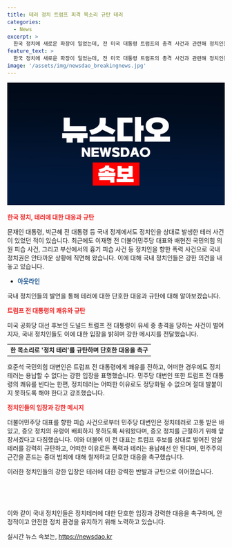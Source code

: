```yaml
---
title: 테러 정치 트럼프 피격 목소리 규탄 테러
categories:
  - News
excerpt: >
  한국 정치에 새로운 파장이 일었는데, 전 미국 대통령 트럼프의 총격 사건과 관련해 정치인들이 강렬한 메시지를 발표했다. 이재명과 오세훈은 단호한 대응을 촉구했고, 민주당 대변인은 트럼프 전 대통령과 희생된 시민에 대한 안부를 빈 것과 정치테러를 강하게 비판했다. 또한, 이 전 더불어민주당 대표가 총격 테러를 강력히 규탄하며 더 많은 폭력을 용납하지 말라고 강조했다. 클릭해서 자세한 내용을 읽어보세요!
feature_text: >
  한국 정치에 새로운 파장이 일었는데, 전 미국 대통령 트럼프의 총격 사건과 관련해 정치인들이 강렬한 메시지를 발표했다. 이재명과 오세훈은 단호한 대응을 촉구했고, 민주당 대변인은 트럼프 전 대통령과 희생된 시민에 대한 안부를 빈 것과 정치테러를 강하게 비판했다. 또한, 이 전 더불어민주당 대표가 총격 테러를 강력히 규탄하며 더 많은 폭력을 용납하지 말라고 강조했다. 클릭해서 자세한 내용을 읽어보세요!
image: '/assets/img/newsdao_breakingnews.jpg'
---
```


<p><img src="/assets/img/newsdao_breakingnews.jpg" alt="implanttips 속보" /></p>

<p><b><span style="color: #ee2323;">한국 정치, 테러에 대한 대응과 규탄</span></b></p>

<p>문재인 대통령, 박근혜 전 대통령 등 국내 정계에서도 정치인을 상대로 발생한 테러 사건이 있었던 적이 있습니다. 최근에도 이재명 전 더불어민주당 대표와 배현진 국민의힘 의원 피습 사건, 그리고 부산에서의 흉기 피습 사건 등 정치인을 향한 폭력 사건으로 국내 정치권은 안타까운 상황에 직면해 왔습니다. 이에 대해 국내 정치인들은 강한 의견을 내놓고 있습니다.</p>

<ul>
<li><b><span style="color: #1a5490;">아웃라인</span></b></li>
</ul>

<p>국내 정치인들의 발언을 통해 테러에 대한 단호한 대응과 규탄에 대해 알아보겠습니다.</p>

<p><b><span style="color: #ee2323;">트럼프 전 대통령의 쾌유와 규탄</span></b></p>

<p>미국 공화당 대선 후보인 도널드 트럼프 전 대통령이 유세 중 총격을 당하는 사건이 벌어지자, 국내 정치인들도 이에 대한 입장을 밝히며 강한 메시지를 전달했습니다. </p>

<table>
  <tr>
    <td style="text-align: center; height: 17px;"><b>한 목소리로 '정치 테러'를 규탄하며 단호한 대응을 촉구</b></td>
  </tr>
</table>

<p>호준석 국민의힘 대변인은 트럼프 전 대통령에게 쾌유를 전하고, 어떠한 경우에도 정치테러는 용납할 수 없다는 강한 입장을 표명했습니다. 민주당 대변인 또한 트럼프 전 대통령의 쾌유를 빈다는 한편, 정치테러는 어떠한 이유로도 정당화될 수 없으며 절대 발붙이지 못하도록 해야 한다고 강조했습니다. </p>

<p><b><span style="color: #ee2323;">정치인들의 입장과 강한 메시지</span></b></p>

<p>더불어민주당 대표를 향한 피습 사건으로부터 민주당 대변인은 정치테러로 고통 받은 바 있고, 증오 정치의 유령이 배회하지 못하도록 싸워왔다며, 증오 정치를 근절하기 위해 앞장서겠다고 다짐했습니다. 이와 더불어 이 전 대표는 트럼프 후보를 상대로 벌어진 암살 테러를 강력히 규탄하고, 어떠한 이유로든 폭력과 테러는 용납해선 안 된다며, 민주주의 근간을 흔드는 중대 범죄에 대해 철저하고 단호한 대응을 촉구했습니다.</p>

<p>이러한 정치인들의 강한 입장은 테러에 대한 강력한 반발과 규탄으로 이어졌습니다.</p>

<p data-ke-size="size16">&nbsp;</p>

<p data-ke-size="size16">&nbsp;</p>

<p>이와 같이 국내 정치인들은 정치테러에 대한 단호한 입장과 강력한 대응을 촉구하며, 안정적이고 안전한 정치 환경을 유지하기 위해 노력하고 있습니다.</p>
실시간 뉴스 속보는, <a href="https://newsdao.kr" rel="dofollow">https://newsdao.kr</a>



